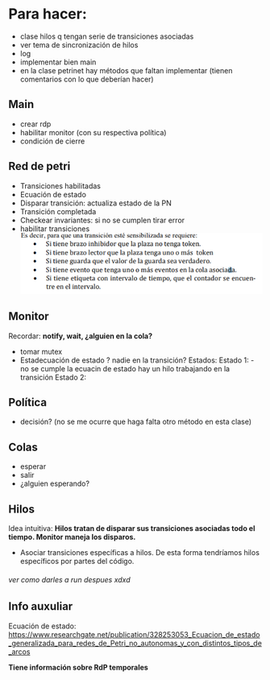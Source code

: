 # Para hacer:
- clase hilos
	q tengan serie de transiciones asociadas
- ver tema de sincronización de hilos
- log
- implementar bien main
- en la clase petrinet hay métodos que faltan implementar (tienen comentarios con lo que deberían hacer)


## Main
- crear rdp
- habilitar monitor (con su respectiva política)
- condición de cierre


## Red de petri

- Transiciones habilitadas
- Ecuación de estado
- Disparar transición: actualiza estado de la PN
- Transición completada
- Checkear invariantes: si no se cumplen tirar error
- habilitar transiciones
		![Alt text](image.png)

## Monitor
Recordar: **notify, wait, ¿alguien en la cola?**
- tomar mutex
- Estadecuación de estado ? nadie en la transición?
Estados: 
		Estado 1:
					- no se cumple la ecuacin de estado
					hay un hilo trabajando en la transición
		Estado 2:
				

## Política
- decisión? 
	(no se me ocurre que haga falta otro método en esta clase)


## Colas
- esperar
- salir
- ¿alguien esperando?


## Hilos
Idea intuitiva: **Hilos tratan de disparar sus transiciones asociadas todo el tiempo. Monitor maneja los disparos.**
-	Asociar transiciones específicas a hilos.
De esta forma tendríamos hilos específicos por partes del código.


###### ver como darles a run despues xdxd


## Info auxuliar

Ecuación de estado:  https://www.researchgate.net/publication/328253053_Ecuacion_de_estado_generalizada_para_redes_de_Petri_no_autonomas_y_con_distintos_tipos_de_arcos

**Tiene información sobre RdP temporales**